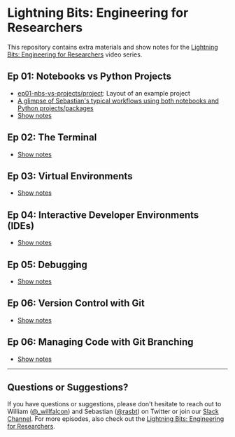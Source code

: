 # Lightning Bits: Engineering for Researchers



This repository contains extra materials and show notes for the [Lightning Bits: Engineering for Researchers](https://www.pytorchlightning.ai/edu/engineering-class) video series.



## Ep 01: Notebooks vs Python Projects

- [ep01-nbs-vs-projects/project](ep01-nbs-vs-projects/project): Layout of an example project
- [A glimpse of Sebastian's typical workflows using both notebooks and Python projects/packages](https://github.com/rasbt/machine-learning-notes/tree/main/templates/pl_classifier)
- [Show notes](ep01-nbs-vs-projects/Ep01-ShowNotes.md)


## Ep 02: The Terminal

- [Show notes](ep02-terminal/Ep02-ShowNotes.md)

## Ep 03: Virtual Environments

- [Show notes](ep03-environments/Ep03-ShowNotes.md)

## Ep 04: Interactive Developer Environments (IDEs)

- [Show notes](ep04-IDE/Ep04-ShowNotes.md)

## Ep 05: Debugging

- [Show notes](ep05-debugging/Ep05-ShowNotes.md)

## Ep 06: Version Control with Git

- [Show notes](ep06-git-basics/Ep06-ShowNotes.md)

## Ep 06: Managing Code with Git Branching

- [Show notes](ep07-git-branching/Ep07-ShowNotes.md)







---



## Questions or Suggestions?

If you have questions or suggestions, please don't hesitate to reach out to William ([@_willfalcon](https://twitter.com/_willfalcon)) and Sebastian ([@rasbt](https://twitter.com/rasbt)) on Twitter or join our [Slack Channel](https://pytorch-lightning.slack.com/archives/C03GS6MTCCQ). For more episodes, also check out the [Lightning Bits: Engineering for Researchers](http://pytorchlightning.ai/edu/engineering-class).
